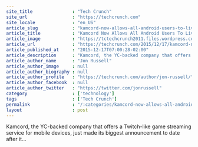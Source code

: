 ```yaml
---
site_title               : "Tech Crunch"
site_url                 : "https://techcrunch.com"
site_locale              : "en_US"
article_slug             : "kamcord-now-allows-all-android-users-to-live-stream-games-from-their-mobile"
article_title            : "Kamcord Now Allows All Android Users To Live-Stream Games From Their Mobile"
article_image            : "https://tctechcrunch2011.files.wordpress.com/2015/12/kamcord_android_broadcasting.png?w=764&h=400&crop=1"
article_url              : "https://techcrunch.com/2015/12/17/kamcord-now-allows-all-android-users-to-live-stream-games-from-their-mobile/"
article_published_at     : "2015-12-17T07:00:28-02:00"
article_description      : "Kamcord, the YC-backed company that offers a Twitch-like game streaming service for mobile devices, just made its biggest announcement to date after it..."
article_author_name      : "Jon Russell"
article_author_image     : null
article_author_biography : null
article_author_profile   : "https://techcrunch.com/author/jon-russell/"
article_author_facebook  : null
article_author_twitter   : "https://twitter.com/jonrussell"
category                 : ['technology']
tags                     : ['Tech Crunch']
permalink                : "/:categories/kamcord-now-allows-all-android-users-to-live-stream-games-from-their-mobile/"
layout                   : post
---
```


Kamcord, the YC-backed company that offers a Twitch-like game streaming service for mobile devices, just made its biggest announcement to date after it...
